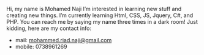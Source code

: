 Hi, my name is Mohamed Naji
I’m interested in learning new stuff and creating new things.
I’m currently learning Html, CSS, JS, Jquery, C#, and PHP.
You can reach me by saying my name three times in a dark room! Just kidding, here are my contact info:
- mail: mohammed.riad.naji@gmail.com
- mobile: 0738961269

<!---
Aj31887/Aj31887 is a ✨ special ✨ repository because its `README.md` (this file) appears on your GitHub profile.
You can click the Preview link to take a look at your changes.
--->
